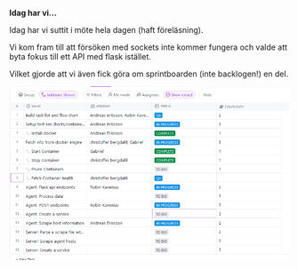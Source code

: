 **Idag har vi...**

Idag har vi suttit i möte hela dagen (haft föreläsning).

Vi kom fram till att försöken med sockets inte kommer fungera och valde att byta fokus till ett API med flask istället.

Vilket gjorde att vi även fick göra om sprintboarden (inte backlogen!) en del.

![23aug.png](./img/23aug.png)
